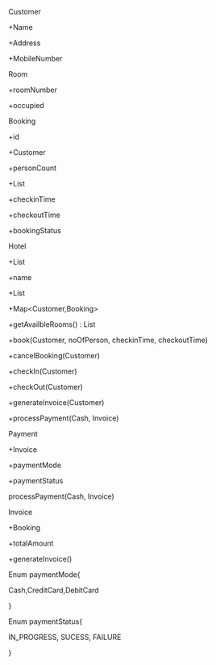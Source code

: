 Customer

+Name

+Address

+MobileNumber

Room

+roomNumber

+occupied

Booking

+id

+Customer

+personCount

+List<Room>

+checkinTime

+checkoutTime

+bookingStatus

Hotel

+List<Room>

+name

+List<Booking>

+Map<Customer,Booking>

+getAvailbleRooms() : List<Room>

+book(Customer, noOfPerson, checkinTime, checkoutTime)

+cancelBooking(Customer)

+checkIn(Customer)

+checkOut(Customer)

+generateInvoice(Customer)

+processPayment(Cash, Invoice)

Payment

+Invoice

+paymentMode

+paymentStatus

processPayment(Cash, Invoice)

Invoice

+Booking

+totalAmount

+generateInvoice()

Enum paymentMode{

Cash,CreditCard,DebitCard

}

Enum paymentStatus{

IN_PROGRESS, SUCESS, FAILURE

}

